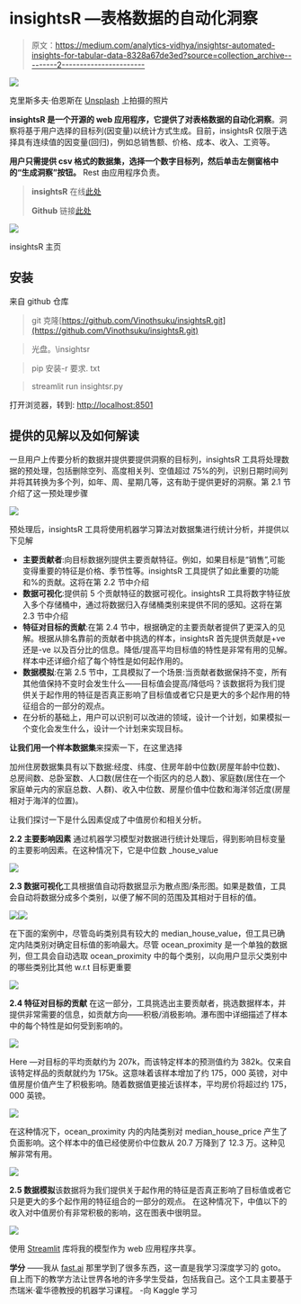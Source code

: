 # insightsR —表格数据的自动化洞察

> 原文：<https://medium.com/analytics-vidhya/insightsr-automated-insights-for-tabular-data-8328a67de3ed?source=collection_archive---------2----------------------->

![](img/51ae867aa798640f80f90c28020791ad.png)

克里斯多夫·伯恩斯在 [Unsplash](https://unsplash.com?utm_source=medium&utm_medium=referral) 上拍摄的照片

**insightsR 是一个开源的 web 应用程序，它提供了对表格数据的自动化洞察**。洞察将基于用户选择的目标列(因变量)以统计方式生成。目前，insightsR 仅限于选择具有连续值的因变量(回归)，例如总销售额、价格、成本、收入、工资等。

**用户只需提供 csv 格式的数据集，选择一个数字目标列，然后单击左侧窗格中的“生成洞察”按钮。** Rest 由应用程序负责。

> **insightsR** 在线[此处](https://insightsr.herokuapp.com)
> 
> **Github** 链接[此处](https://github.com/Vinothsuku/insightsR)

![](img/dd896881f8f5705c1ed2f6059a9034c1.png)

insightsR 主页

## **安装**

来自 github 仓库

> git 克隆[https://github.com/Vinothsuku/insightsR.git](https://github.com/Vinothsuku/insightsR.git)

>光盘。\insightsr

> pip 安装-r 要求. txt

> streamlit run insightsr.py

打开浏览器，转到: [http://localhost:8501](http://localhost:8501/)

## **提供的见解以及如何解读**

一旦用户上传要分析的数据并提供要提供洞察的目标列，insightsR 工具将处理数据的预处理，包括删除空列、高度相关列、空值超过 75%的列，识别日期时间列并将其转换为多个列，如年、周、星期几等，这有助于提供更好的洞察。第 2.1 节介绍了这一预处理步骤

![](img/eb7f41f0ea46541c8cb3ae8478f83fc2.png)

预处理后，insightsR 工具将使用机器学习算法对数据集进行统计分析，并提供以下见解

*   **主要贡献者**:向目标数据列提供主要贡献特征。例如，如果目标是“销售”,可能变得重要的特征是价格、季节性等。insightsR 工具提供了如此重要的功能和%的贡献。这将在第 2.2 节中介绍
*   **数据可视化**:提供前 5 个贡献特征的数据可视化。insightsR 工具将数字特征放入多个存储桶中，通过将数据归入存储桶类别来提供不同的感知。这将在第 2.3 节中介绍
*   **特征对目标的贡献**:在第 2.4 节中，根据确定的主要贡献者提供了更深入的见解。根据从排名靠前的贡献者中挑选的样本，insightsR 首先提供贡献是+ve 还是-ve 以及百分比的信息。降低/提高平均目标值的特性是非常有用的见解。样本中还详细介绍了每个特性是如何起作用的。
*   **数据模拟**:在第 2.5 节中，工具模拟了一个场景:当贡献者数据保持不变，所有其他值保持不变时会发生什么——目标值会提高/降低吗？该数据将为我们提供关于起作用的特征是否真正影响了目标值或者它只是更大的多个起作用的特征组合的一部分的观点。
*   在分析的基础上，用户可以识别可以改进的领域，设计一个计划，如果模拟一个变化会发生什么，设计一个计划来实现目标。

**让我们用一个样本数据集**来探索一下，在这里选择

加州住房数据集具有以下数据:经度、纬度、住房年龄中位数(房屋年龄中位数)、总房间数、总卧室数、人口数(居住在一个街区内的总人数)、家庭数(居住在一个家庭单元内的家庭总数、人群)、收入中位数、房屋价值中位数和海洋邻近度(房屋相对于海洋的位置)。

让我们探讨一下是什么因素促成了中值房价和相关分析。

**2.2 主要影响因素**
通过机器学习模型对数据进行统计处理后，得到影响目标变量的主要影响因素。在这种情况下，它是中位数 _house_value

![](img/3a25fa143d54a4a0124dcbcc2d258a56.png)

**2.3 数据可视化**工具根据值自动将数据显示为散点图/条形图。如果是数值，工具会自动将数据分成多个类别，以便了解不同的范围及其相对于目标的值。

![](img/e9b0879b814c7621b7beb7f0be0987b6.png)![](img/bebab267f64213b19b77f47500a4ebbb.png)

在下面的案例中，尽管岛屿类别具有较大的 median_house_value，但工具已确定内陆类别对确定目标值的影响最大。尽管 ocean_proximity 是一个单独的数据列，但工具会自动选取 ocean_proximity 中的每个类别，以向用户显示父类别中的哪些类别比其他 w.r.t 目标更重要

![](img/0fff2bbb65785f387a554b353d8b8381.png)

**2.4 特征对目标的贡献**
在这一部分，工具挑选出主要贡献者，挑选数据样本，并提供非常需要的信息，如贡献方向——积极/消极影响。瀑布图中详细描述了样本中的每个特性是如何受到影响的。

![](img/3fb51df3625d2f400553fa4b46ad9a5f.png)

Here —对目标的平均贡献约为 207k，而该特定样本的预测值约为 382k。仅来自该特定样品的贡献就约为 175k。这意味着该样本增加了约 175，000 英镑，对中值房屋价值产生了积极影响。随着数据值更接近该样本，平均房价将超过约 175，000 英镑。

![](img/2ab6768943b7a130a4c8fa65b4a4a568.png)

在这种情况下，ocean_proximity 内的内陆类别对 median_house_price 产生了负面影响。这个样本中的值已经使房价中位数从 20.7 万降到了 12.3 万。这种见解非常有用。

![](img/f8b5807b32f9c5eb6bf83020627e963d.png)

**2.5 数据模拟**该数据将为我们提供关于起作用的特征是否真正影响了目标值或者它只是更大的多个起作用的特征组合的一部分的观点。
在这种情况下，中值以下的收入对中值房价有非常积极的影响，这在图表中很明显。

![](img/18325aafa32e122a71d088ed9a329015.png)

使用 [Streamlit](https://streamlit.io/) 库将我的模型作为 web 应用程序共享。

**学分**
——我从 [fast.ai](https://fast.ai) 那里学到了很多东西，这一直是我学习深度学习的 goto。自上而下的教学方法让世界各地的许多学生受益，包括我自己。这个工具主要基于杰瑞米·霍华德教授的机器学习课程。
-向 Kaggle 学习